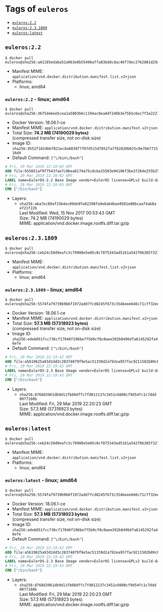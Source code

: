 <!-- THIS FILE IS GENERATED VIA './update-remote.sh' -->

# Tags of `euleros`

-	[`euleros:2.2`](#euleros22)
-	[`euleros:2.3.1809`](#euleros231809)
-	[`euleros:latest`](#euleroslatest)

## `euleros:2.2`

```console
$ docker pull euleros@sha256:a41185edaba52a963e0b55496affa83bddcdac46f7dec2762881d29a035133c9
```

-	Manifest MIME: `application/vnd.docker.distribution.manifest.list.v2+json`
-	Platforms:
	-	linux; amd64

### `euleros:2.2` - linux; amd64

```console
$ docker pull euleros@sha256:3675de6ee5cea1a5003b6c1194ac8ead4f240b3e75b5c6ec7f3a22274070d67b
```

-	Docker Version: 18.06.1-ce
-	Manifest MIME: `application/vnd.docker.distribution.manifest.v2+json`
-	Total Size: **74.2 MB (74190029 bytes)**  
	(compressed transfer size, not on-disk size)
-	Image ID: `sha256:9552f1824bbf821ec8a6038f7f07d515d7852fa7f62820b025c0e7b6771516d4`
-	Default Command: `["\/bin\/bash"]`

```dockerfile
# Fri, 29 Mar 2019 22:20:02 GMT
ADD file:b55651af9f7543fae7c0bea0174a75cdcba15503e94106f3be2f264e255b25b9 in / 
# Fri, 29 Mar 2019 22:20:02 GMT
LABEL name=EulerOS-2.2 Base Image vendor=EulerOS license=GPLv2 build-date=20170928
# Fri, 29 Mar 2019 22:20:03 GMT
CMD ["/bin/bash"]
```

-	Layers:
	-	`sha256:a6a7ec89af33b4ec09de9fe82298fa9e8ab4bae8501e00bcaaf4ab8ae721f22b`  
		Last Modified: Wed, 15 Nov 2017 00:53:43 GMT  
		Size: 74.2 MB (74190029 bytes)  
		MIME: application/vnd.docker.image.rootfs.diff.tar.gzip

## `euleros:2.3.1809`

```console
$ docker pull euleros@sha256:ceb24c50d9eafc3c79908e5e05c0cf875343ad5161a542f06385f327741fdcc6
```

-	Manifest MIME: `application/vnd.docker.distribution.manifest.list.v2+json`
-	Platforms:
	-	linux; amd64

### `euleros:2.3.1809` - linux; amd64

```console
$ docker pull euleros@sha256:5574fa79739b9b6f1972add7fcd8245f673c354beee646c71c7f32ee0f7827d3
```

-	Docker Version: 18.06.1-ce
-	Manifest MIME: `application/vnd.docker.distribution.manifest.v2+json`
-	Total Size: **57.3 MB (57318923 bytes)**  
	(compressed transfer size, not on-disk size)
-	Image ID: `sha256:edeb051fcc736cf17046f196be7f5b0cf8c0aee392b8496dfa6145292fa46efe`
-	Default Command: `["\/bin\/bash"]`

```dockerfile
# Fri, 29 Mar 2019 22:19:42 GMT
ADD file:a5619625a93d1dd3c28374879f9e5ac51339d2a792ea957fac9211502b09cb2e in / 
# Fri, 29 Mar 2019 22:19:42 GMT
LABEL name=EulerOS-2.3 Base Image vendor=EulerOS license=GPLv2 build-date=20180919
# Fri, 29 Mar 2019 22:19:43 GMT
CMD ["/bin/bash"]
```

-	Layers:
	-	`sha256:8768d3961db9d11fb60dffc7fd012137c3451c6600cf9d54fc1c7ddd0077160b`  
		Last Modified: Fri, 29 Mar 2019 22:20:23 GMT  
		Size: 57.3 MB (57318923 bytes)  
		MIME: application/vnd.docker.image.rootfs.diff.tar.gzip

## `euleros:latest`

```console
$ docker pull euleros@sha256:ceb24c50d9eafc3c79908e5e05c0cf875343ad5161a542f06385f327741fdcc6
```

-	Manifest MIME: `application/vnd.docker.distribution.manifest.list.v2+json`
-	Platforms:
	-	linux; amd64

### `euleros:latest` - linux; amd64

```console
$ docker pull euleros@sha256:5574fa79739b9b6f1972add7fcd8245f673c354beee646c71c7f32ee0f7827d3
```

-	Docker Version: 18.06.1-ce
-	Manifest MIME: `application/vnd.docker.distribution.manifest.v2+json`
-	Total Size: **57.3 MB (57318923 bytes)**  
	(compressed transfer size, not on-disk size)
-	Image ID: `sha256:edeb051fcc736cf17046f196be7f5b0cf8c0aee392b8496dfa6145292fa46efe`
-	Default Command: `["\/bin\/bash"]`

```dockerfile
# Fri, 29 Mar 2019 22:19:42 GMT
ADD file:a5619625a93d1dd3c28374879f9e5ac51339d2a792ea957fac9211502b09cb2e in / 
# Fri, 29 Mar 2019 22:19:42 GMT
LABEL name=EulerOS-2.3 Base Image vendor=EulerOS license=GPLv2 build-date=20180919
# Fri, 29 Mar 2019 22:19:43 GMT
CMD ["/bin/bash"]
```

-	Layers:
	-	`sha256:8768d3961db9d11fb60dffc7fd012137c3451c6600cf9d54fc1c7ddd0077160b`  
		Last Modified: Fri, 29 Mar 2019 22:20:23 GMT  
		Size: 57.3 MB (57318923 bytes)  
		MIME: application/vnd.docker.image.rootfs.diff.tar.gzip
